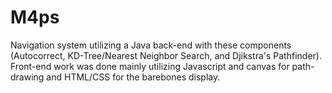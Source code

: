 # M4ps
Navigation system utilizing a Java back-end with
these components (Autocorrect, KD-Tree/Nearest Neighbor
Search, and Djikstra's Pathfinder). Front-end work was
done mainly utilizing Javascript and canvas for path-
drawing and HTML/CSS for the barebones display.
